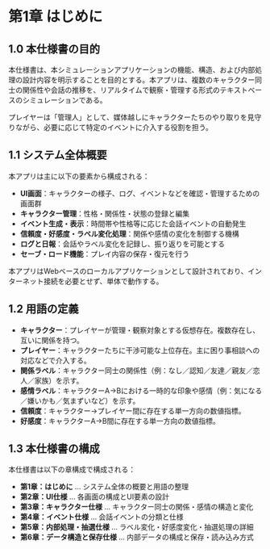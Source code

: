 # 第1章 はじめに

## 1.0 本仕様書の目的

本仕様書は、本シミュレーションアプリケーションの機能、構造、および内部処理の設計内容を明示することを目的とする。本アプリは、複数のキャラクター同士の関係性や会話の推移を、リアルタイムで観察・管理する形式のテキストベースのシミュレーションである。

プレイヤーは「管理人」として、媒体越しにキャラクターたちのやり取りを見守りながら、必要に応じて特定のイベントに介入する役割を担う。

## 1.1 システム全体概要

本アプリは主に以下の要素から構成される：

- **UI画面**：キャラクターの様子、ログ、イベントなどを確認・管理するための画面群
- **キャラクター管理**：性格・関係性・状態の登録と編集
- **イベント生成・表示**：時間帯や性格等に応じた会話イベントの自動発生
- **信頼度・好感度・ラベル変化処理**：関係や感情の変化を制御する機構
- **ログと日報**：会話やラベル変化を記録し、振り返りを可能とする
- **セーブ・ロード機能**：プレイ内容の保存・復元を行う

本アプリはWebベースのローカルアプリケーションとして設計されており、インターネット接続を必要とせず、単体で動作する。

## 1.2 用語の定義

- **キャラクター**：プレイヤーが管理・観察対象とする仮想存在。複数存在し、互いに関係を持つ。
- **プレイヤー**：キャラクターたちに干渉可能な上位存在。主に困り事相談への対応などで介入する。
- **関係ラベル**：キャラクター同士の関係性（例：なし／認知／友達／親友／恋人／家族）を示す。
- **感情ラベル**：キャラクターA→Bにおける一時的な印象や感情（例：気になる／嫌いかも／気まずいなど）を示す。
- **信頼度**：キャラクター→プレイヤー間に存在する単一方向の数値指標。
- **好感度**：キャラクターA→B間に存在する単一方向の数値指標。

## 1.3 本仕様書の構成

本仕様書は以下の章構成で構成される：

- **第1章：はじめに** … システム全体の概要と用語の整理
- **第2章：UI仕様** … 各画面の構成とUI要素の設計
- **第3章：キャラクター仕様** … キャラクター同士の関係・感情の構造と変化
- **第4章：イベント仕様** … 会話イベントの分類と仕様
- **第5章：内部処理・抽選仕様** … ラベル変化・好感度変化・抽選処理の詳細
- **第6章：データ構造と保存仕様** … 内部データの構成と保存・読み込み方式